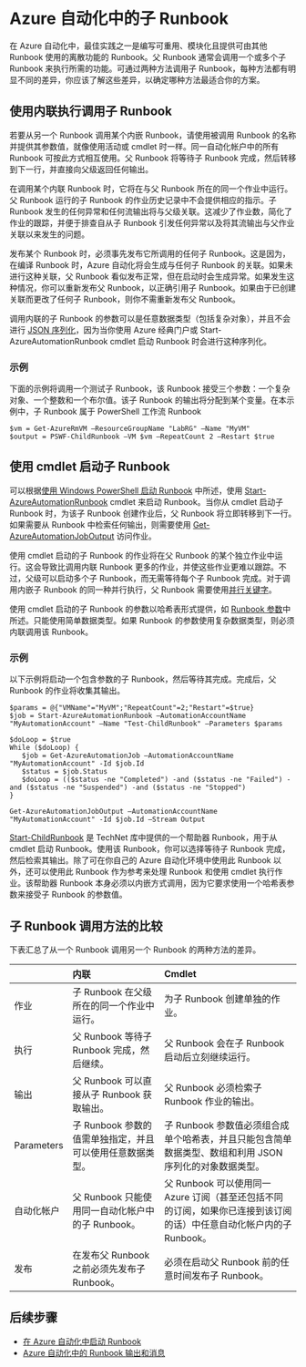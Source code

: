 <properties 
   pageTitle="Azure 自动化中的子 Runbook | Azure"
   description="介绍从 Azure 自动化中的一个 Runbook 启动另一个 Runbook 并在它们之间共享信息的不同方法。"
   services="automation"
   documentationCenter=""
   authors="mgoedtel"
   manager="jwhit"
   editor="tysonn" />
<tags 
   ms.service="automation"
   ms.date="04/21/2016"
   wacn.date="06/30/2016" />

# Azure 自动化中的子 Runbook


在 Azure 自动化中，最佳实践之一是编写可重用、模块化且提供可由其他 Runbook 使用的离散功能的 Runbook。父 Runbook 通常会调用一个或多个子 Runbook 来执行所需的功能。可通过两种方法调用子 Runbook，每种方法都有明显不同的差异，你应该了解这些差异，以确定哪种方法最适合你的方案。

##  使用内联执行调用子 Runbook

若要从另一个 Runbook 调用某个内嵌 Runbook，请使用被调用 Runbook 的名称并提供其参数值，就像使用活动或 cmdlet 时一样。同一自动化帐户中的所有 Runbook 可按此方式相互使用。父 Runbook 将等待子 Runbook 完成，然后转移到下一行，并直接向父级返回任何输出。

在调用某个内联 Runbook 时，它将在与父 Runbook 所在的同一个作业中运行。父 Runbook 运行的子 Runbook 的作业历史记录中不会提供相应的指示。子 Runbook 发生的任何异常和任何流输出将与父级关联。这减少了作业数，简化了作业的跟踪，并便于排查自从子 Runbook 引发任何异常以及将其流输出与父作业关联以来发生的问题。

发布某个 Runbook 时，必须事先发布它所调用的任何子 Runbook。这是因为，在编译 Runbook 时，Azure 自动化将会生成与任何子 Runbook 的关联。如果未进行这种关联，父 Runbook 看似发布正常，但在启动时会生成异常。如果发生这种情况，你可以重新发布父 Runbook，以正确引用子 Runbook。如果由于已创建关联而更改了任何子 Runbook，则你不需重新发布父 Runbook。

调用内联的子 Runbook 的参数可以是任意数据类型（包括复杂对象），并且不会进行 [JSON 序列化](/documentation/articles/automation-starting-a-runbook/#runbook-parameters)，因为当你使用 Azure 经典门户或 Start-AzureAutomationRunbook cmdlet 启动 Runbook 时会进行这种序列化。

### 示例

下面的示例将调用一个测试子 Runbook，该 Runbook 接受三个参数：一个复杂对象、一个整数和一个布尔值。该子 Runbook 的输出将分配到某个变量。在本示例中，子 Runbook 属于 PowerShell 工作流 Runbook

	$vm = Get-AzureRmVM –ResourceGroupName "LabRG" –Name "MyVM"
    $output = PSWF-ChildRunbook –VM $vm –RepeatCount 2 –Restart $true

##  使用 cmdlet 启动子 Runbook

可以根据[使用 Windows PowerShell 启动 Runbook](/documentation/articles/automation-starting-a-runbook/#starting-a-runbook-with-windows-powershell) 中所述，使用 [Start-AzureAutomationRunbook](http://msdn.microsoft.com/zh-cn/library/dn690259.aspx) cmdlet 来启动 Runbook。当你从 cmdlet 启动子 Runbook 时，为该子 Runbook 创建作业后，父 Runbook 将立即转移到下一行。如果需要从 Runbook 中检索任何输出，则需要使用 [Get-AzureAutomationJobOutput](http://msdn.microsoft.com/zh-cn/library/dn690268.aspx) 访问作业。

使用 cmdlet 启动的子 Runbook 的作业将在父 Runbook 的某个独立作业中运行。这会导致比调用内联 Runbook 更多的作业，并使这些作业更难以跟踪。不过，父级可以启动多个子 Runbook，而无需等待每个子 Runbook 完成。对于调用内嵌子 Runbook 的同一种并行执行，父 Runbook 需要使用[并行关键字](/documentation/articles/automation-powershell-workflow/#parallel-processing)。

使用 cmdlet 启动的子 Runbook 的参数以哈希表形式提供，如 [Runbook 参数](/documentation/articles/automation-starting-a-runbook/#runbook-parameters)中所述。只能使用简单数据类型。如果 Runbook 的参数使用复杂数据类型，则必须内联调用该 Runbook。

### 示例

以下示例将启动一个包含参数的子 Runbook，然后等待其完成。完成后，父 Runbook 的作业将收集其输出。

	$params = @{"VMName"="MyVM";"RepeatCount"=2;"Restart"=$true} 
	$job = Start-AzureAutomationRunbook –AutomationAccountName "MyAutomationAccount" –Name "Test-ChildRunbook" –Parameters $params
	
	$doLoop = $true
	While ($doLoop) {
	   $job = Get-AzureAutomationJob –AutomationAccountName "MyAutomationAccount" -Id $job.Id
	   $status = $job.Status
	   $doLoop = (($status -ne "Completed") -and ($status -ne "Failed") -and ($status -ne "Suspended") -and ($status -ne "Stopped") 
	}
	
	Get-AzureAutomationJobOutput –AutomationAccountName "MyAutomationAccount" -Id $job.Id –Stream Output

[Start-ChildRunbook](http://gallery.technet.microsoft.com/scriptcenter/Start-Azure-Automation-1ac858a9) 是 TechNet 库中提供的一个帮助器 Runbook，用于从 cmdlet 启动 Runbook。使用该 Runbook，你可以选择等待子 Runbook 完成，然后检索其输出。除了可在你自己的 Azure 自动化环境中使用此 Runbook 以外，还可以使用此 Runbook 作为参考来处理 Runbook 和使用 cmdlet 执行作业。该帮助器 Runbook 本身必须以内嵌方式调用，因为它要求使用一个哈希表参数来接受子 Runbook 的参数值。


## 子 Runbook 调用方法的比较

下表汇总了从一个 Runbook 调用另一个 Runbook 的两种方法的差异。

| | 内联| Cmdlet|
|:---|:---|:---|
|作业|子 Runbook 在父级所在的同一个作业中运行。|为子 Runbook 创建单独的作业。|
|执行|父 Runbook 等待子 Runbook 完成，然后继续。|父 Runbook 会在子 Runbook 启动后立刻继续运行。|
|输出|父 Runbook 可以直接从子 Runbook 获取输出。|父 Runbook 必须检索子 Runbook 作业的输出。|
|Parameters|子 Runbook 参数的值需单独指定，并且可以使用任意数据类型。|子 Runbook 参数值必须组合成单个哈希表，并且只能包含简单数据类型、数组和利用 JSON 序列化的对象数据类型。|
|自动化帐户|父 Runbook 只能使用同一自动化帐户中的子 Runbook。|父 Runbook 可以使用同一 Azure 订阅（甚至还包括不同的订阅，如果你已连接到该订阅的话）中任意自动化帐户内的子 Runbook。|
|发布|在发布父 Runbook 之前必须先发布子 Runbook。|必须在启动父 Runbook 前的任意时间发布子 Runbook。|

## 后续步骤

- [在 Azure 自动化中启动 Runbook](/documentation/articles/automation-starting-a-runbook)
- [Azure 自动化中的 Runbook 输出和消息](/documentation/articles/automation-runbook-output-and-messages)

<!---HONumber=Mooncake_0620_2016-->
